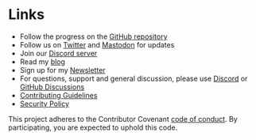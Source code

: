 # Links

- Follow the progress on the [GitHub repository](https://github.com/xavidop/dialogflow-cx-cli)
- Follow us on [Twitter](https://twitter.com/dialogflowcxcli) and
<a rel="me" href="https://fosstodon.org/@dialogflowcxcli">Mastodon</a>
for updates
- Join our [Discord server](https://discord.gg/DGJrmP7Z)
- Read my [blog](https://xavidop.me)
- Sign up for my [Newsletter](https://www.getrevue.co/profile/xavidop)
- For questions, support and general discussion, please use
[Discord](https://discord.gg/DGJrmP7Z) or
[GitHub Discussions](https://github.com/xavidop/dialogflow-cx-cli/discussions)
- [Contributing Guidelines](/contributing)
- [Security Policy](/security)

This project adheres to the Contributor Covenant
[code of conduct](https://github.com/xavidop/dialogflow-cx-cli/blob/master/CODE_OF_CONDUCT.md).
By participating, you are expected to uphold this code.

